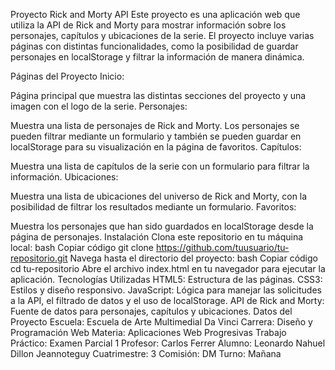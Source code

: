 Proyecto Rick and Morty API
Este proyecto es una aplicación web que utiliza la API de Rick and Morty para mostrar información sobre los personajes, capítulos y ubicaciones de la serie. El proyecto incluye varias páginas con distintas funcionalidades, como la posibilidad de guardar personajes en localStorage y filtrar la información de manera dinámica.

Páginas del Proyecto
Inicio:

Página principal que muestra las distintas secciones del proyecto y una imagen con el logo de la serie.
Personajes:

Muestra una lista de personajes de Rick and Morty. Los personajes se pueden filtrar mediante un formulario y también se pueden guardar en localStorage para su visualización en la página de favoritos.
Capítulos:

Muestra una lista de capítulos de la serie con un formulario para filtrar la información.
Ubicaciones:

Muestra una lista de ubicaciones del universo de Rick and Morty, con la posibilidad de filtrar los resultados mediante un formulario.
Favoritos:

Muestra los personajes que han sido guardados en localStorage desde la página de personajes.
Instalación
Clona este repositorio en tu máquina local:
bash
Copiar código
git clone https://github.com/tuusuario/tu-repositorio.git
Navega hasta el directorio del proyecto:
bash
Copiar código
cd tu-repositorio
Abre el archivo index.html en tu navegador para ejecutar la aplicación.
Tecnologías Utilizadas
HTML5: Estructura de las páginas.
CSS3: Estilos y diseño responsivo.
JavaScript: Lógica para manejar las solicitudes a la API, el filtrado de datos y el uso de localStorage.
API de Rick and Morty: Fuente de datos para personajes, capítulos y ubicaciones.
Datos del Proyecto
Escuela: Escuela de Arte Multimedial Da Vinci
Carrera: Diseño y Programación Web
Materia: Aplicaciones Web Progresivas
Trabajo Práctico: Examen Parcial 1
Profesor: Carlos Ferrer
Alumno: Leonardo Nahuel Dillon Jeannoteguy
Cuatrimestre: 3
Comisión: DM
Turno: Mañana